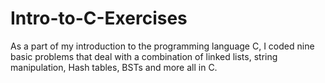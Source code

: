 # Intro-to-C-Exercises
As a part of my introduction to the programming language C, I coded nine basic problems that deal with a combination of linked lists, string manipulation, Hash tables, BSTs and more all in C.
